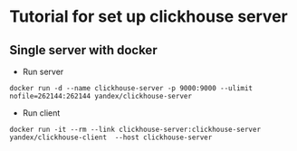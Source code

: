 # Tutorial for set up clickhouse server


## Single server with docker


- Run server

```
docker run -d --name clickhouse-server -p 9000:9000 --ulimit nofile=262144:262144 yandex/clickhouse-server

```

- Run client

```
docker run -it --rm --link clickhouse-server:clickhouse-server yandex/clickhouse-client  --host clickhouse-server
```
